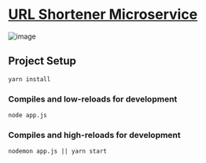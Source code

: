 # [URL Shortener Microservice](https://www.freecodecamp.org/learn/back-end-development-and-apis/back-end-development-and-apis-projects/url-shortener-microservice)

![image](https://upload.wikimedia.org/wikipedia/commons/6/64/Expressjs.png)

## Project Setup
```
yarn install
```
### Compiles and low-reloads for development
```
node app.js
```
### Compiles and high-reloads for development
```
nodemon app.js || yarn start
```
